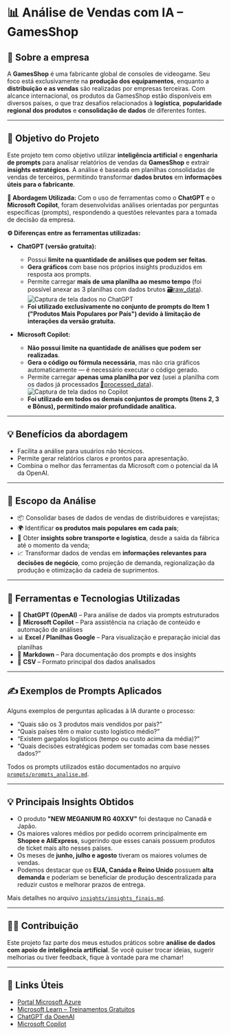 # 📊 Análise de Vendas com IA – GamesShop

## 🏢 Sobre a empresa

A **GamesShop** é uma fabricante global de consoles de videogame. Seu foco está exclusivamente na **produção dos equipamentos**, enquanto a **distribuição e as vendas** são realizadas por empresas terceiras. Com alcance internacional, os produtos da GamesShop estão disponíveis em diversos países, o que traz desafios relacionados à **logística**, **popularidade regional dos produtos** e **consolidação de dados** de diferentes fontes.

---

## 🎯 Objetivo do Projeto

Este projeto tem como objetivo utilizar **inteligência artificial** e **engenharia de prompts** para analisar relatórios de vendas da **GamesShop** e extrair **insights estratégicos**. A análise é baseada em planilhas consolidadas de vendas de terceiros, permitindo transformar **dados brutos** em **informações úteis para o fabricante**.

**🤖 Abordagem Utilizada:** Com o uso de ferramentas como o **ChatGPT** e o **Microsoft Copilot**, foram desenvolvidas análises orientadas por perguntas específicas (prompts), respondendo a questões relevantes para a tomada de decisão da empresa.

**⚙️ Diferenças entre as ferramentas utilizadas:**

- **ChatGPT (versão gratuita):**  
  - Possui **limite na quantidade de análises que podem ser feitas**.  
  - **Gera gráficos** com base nos próprios insights produzidos em resposta aos prompts.
  - Permite carregar **mais de uma planilha ao mesmo tempo** (foi possível anexar as 3 planilhas com dados brutos [🗃️raw_data](https://github.com/LidianeSouza/analise-vendas-gamesshop-ia/tree/main/data-planilhas)). ![Captura de tela dados no ChatGPT](https://github.com/LidianeSouza/analise-vendas-gamesshop-ia/raw/main/images/chatgpt_prompt.png) 
  - **Foi utilizado exclusivamente no conjunto de prompts do Item 1 ("Produtos Mais Populares por País") devido à limitação de interações da versão gratuita.** 
    
- **Microsoft Copilot:**  
  - **Não possui limite na quantidade de análises que podem ser realizadas**.
  - **Gera o código ou fórmula necessária**, mas não cria gráficos automaticamente — é necessário executar o código gerado.
  - Permite carregar **apenas uma planilha por vez** (usei a planilha com os dados já processados [🔄processed_data](https://github.com/LidianeSouza/analise-vendas-gamesshop-ia/tree/main/data-planilhas)). ![Captura de tela dados no Copilot](https://github.com/LidianeSouza/analise-vendas-gamesshop-ia/raw/main/images/chatgpt_prompt.png)
  - **Foi utilizado em todos os demais conjuntos de prompts (Itens 2, 3 e Bônus), permitindo maior profundidade analítica.** 

---

## 💡 Benefícios da abordagem

- Facilita a análise para usuários não técnicos.
- Permite gerar relatórios claros e prontos para apresentação.
- Combina o melhor das ferramentas da Microsoft com o potencial da IA da OpenAI.

---

## 🧭 Escopo da Análise

- 📦 Consolidar bases de dados de vendas de distribuidores e varejistas;
- 🌍 Identificar **os produtos mais populares em cada país**;
- 🚚 Obter **insights sobre transporte e logística**, desde a saída da fábrica até o momento da venda;
- 📈 Transformar dados de vendas em **informações relevantes para decisões de negócio**, como projeção de demanda, regionalização da produção e otimização da cadeia de suprimentos.

---

## 🤖 Ferramentas e Tecnologias Utilizadas

- 🧠 **ChatGPT (OpenAI)** – Para análise de dados via prompts estruturados  
- 🤖 **Microsoft Copilot** – Para assistência na criação de conteúdo e automação de análises  
- 📊 **Excel / Planilhas Google** – Para visualização e preparação inicial das planilhas  
- 📝 **Markdown** – Para documentação dos prompts e dos insights  
- 💾 **CSV** – Formato principal dos dados analisados  

---

## ✍️ Exemplos de Prompts Aplicados

Alguns exemplos de perguntas aplicadas à IA durante o processo:

- “Quais são os 3 produtos mais vendidos por país?”
- “Quais países têm o maior custo logístico médio?”
- “Existem gargalos logísticos (tempo ou custo acima da média)?”
- “Quais decisões estratégicas podem ser tomadas com base nesses dados?”

Todos os prompts utilizados estão documentados no arquivo [`prompts/prompts_analise.md`](prompts/prompts_analise.md).

---

## 💡 Principais Insights Obtidos

- O produto **"NEW MEGANIUM RG 40XXV"** foi destaque no Canadá e Japão.
- Os maiores valores médios por pedido ocorrem principalmente em **Shopee e AliExpress**, sugerindo que esses canais possuem produtos de ticket mais alto nesses países.
- Os meses de **junho, julho e agosto** tiveram os maiores volumes de vendas.
- Podemos destacar que os **EUA, Canáda e Reino Unido** possuem **alta demanda** e poderiam se beneficiar de produção descentralizada para reduzir custos e melhorar prazos de entrega. 

Mais detalhes no arquivo [`insights/insights_finais.md`](insights/insights_finais.md).

---

## 🧑‍💻 Contribuição

Este projeto faz parte dos meus estudos práticos sobre **análise de dados com apoio de inteligência artificial**. Se você quiser trocar ideias, sugerir melhorias ou tiver feedback, fique à vontade para me chamar!

---

## 🔗 Links Úteis

- [Portal Microsoft Azure](https://portal.azure.com)  
- [Microsoft Learn – Treinamentos Gratuitos](https://learn.microsoft.com/pt-br/training/)  
- [ChatGPT da OpenAI](https://chat.openai.com)  
- [Microsoft Copilot](https://www.microsoft.com/pt-br/microsoft-copilot)

